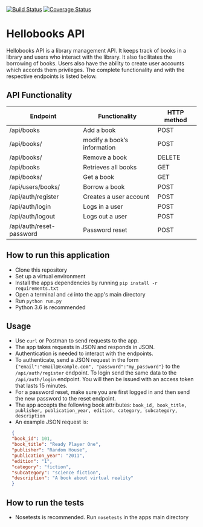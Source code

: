 [![Build Status](https://travis-ci.org/jomomg/hellobooks_api.svg?branch=develop)](https://travis-ci.org/jomomg/hellobooks_api)
[![Coverage Status](https://coveralls.io/repos/github/jomomg/hellobooks_api/badge.svg?branch=develop)](https://coveralls.io/github/jomomg/hellobooks_api?branch=develop)

# Hellobooks API

Hellobooks API is a library management API. It keeps track of books in a library and users who interact with the library. 
It also facilitates the borrowing of books. Users also have the ability to create user accounts which accords them 
privileges. The complete functionality and with the respective endpoints is listed below.

## API Functionality

|Endpoint                  | Functionality              |HTTP method 
|--------------------------|----------------------------|-------------
|/api/books                |Add a book                  |POST        
|/api/books/<bookId>       |modify a book’s information |POST
|/api/books/<bookId>      |Remove a book               |DELETE
|/api/books                |Retrieves all books         |GET
|/api/books/<bookId>       |Get a book                  |GET
|/api/users/books/<bookId> |Borrow a book               |POST
|/api/auth/register        |Creates a user account      |POST
|/api/auth/login           |Logs in a user              |POST
|/api/auth/logout          |Logs out a user             |POST
|/api/auth/reset-password  |Password reset              |POST

## How to run this application

 - Clone this repository
 - Set up a virtual environment
 - Install the apps dependencies by running `pip install -r requirements.txt`
 - Open a terminal and `cd` into the app's main directory
 - Run `python run.py`
 - Python 3.6 is recommended
 
## Usage

 - Use `curl` or Postman to send requests to the app.
 - The app takes requests in JSON and responds in JSON.
 - Authentication is needed to interact with the endpoints.
 - To authenticate, send a JSON request in the form `{"email":"email@example.com", "password":"my_password"}`
   to the `/api/auth/register` endpoint. To login send the same data to the `/api/auth/login` endpoint.
   You will then be issued with an access token that lasts 15 minutes.
 - For a password reset, make sure you are first logged in and then send the new password to the reset endpoint.
 - The app accepts the following book attributes: 
   `book_id, book_title, publisher, publication_year, edition, category, subcategory, description`
 - An example JSON request is: 
 ```json
   {
   "book_id": 101, 
   "book_title": "Ready Player One", 
   "publisher": "Random House",
   "publication_year": "2011",
   "edition": "1",
   "category": "fiction", 
   "subcategory": "science fiction",
   "description": "A book about virtual reality"
   }
   ```
 
## How to run the tests
 
 - Nosetests is recommended. Run `nosetests` in the apps main directory
